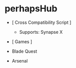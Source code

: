 # perhapsHub

- [ Cross Compatibility Script ] 
  - Supports: Synapse X
 
 - [ Games ] 
  - Blade Quest
  - Arsenal
